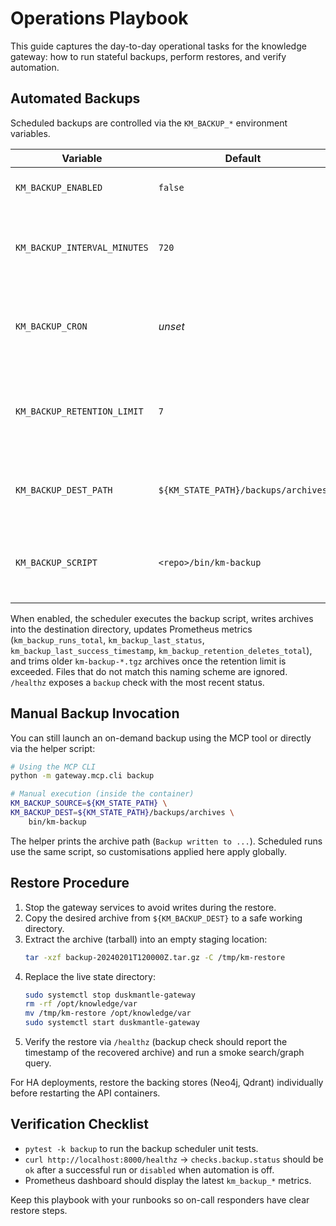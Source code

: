 # Operations Playbook

This guide captures the day-to-day operational tasks for the knowledge gateway: how to run stateful backups, perform restores, and verify automation.

## Automated Backups

Scheduled backups are controlled via the `KM_BACKUP_*` environment variables.

| Variable | Default | Purpose |
|----------|---------|---------|
| `KM_BACKUP_ENABLED` | `false` | Enable scheduled backup jobs. |
| `KM_BACKUP_INTERVAL_MINUTES` | `720` | Interval cadence (in minutes) when a cron expression is not supplied. |
| `KM_BACKUP_CRON` | _unset_ | Cron expression (UTC); takes precedence over the interval. |
| `KM_BACKUP_RETENTION_LIMIT` | `7` | Number of most recent archives preserved under the destination path. |
| `KM_BACKUP_DEST_PATH` | `${KM_STATE_PATH}/backups/archives` | Directory receiving managed backup archives. |
| `KM_BACKUP_SCRIPT` | `<repo>/bin/km-backup` | Override path to the helper script executed by the scheduler/MCP tool. |

When enabled, the scheduler executes the backup script, writes archives into the destination directory, updates Prometheus metrics (`km_backup_runs_total`, `km_backup_last_status`, `km_backup_last_success_timestamp`, `km_backup_retention_deletes_total`), and trims older `km-backup-*.tgz` archives once the retention limit is exceeded. Files that do not match this naming scheme are ignored. `/healthz` exposes a `backup` check with the most recent status.

## Manual Backup Invocation

You can still launch an on-demand backup using the MCP tool or directly via the helper script:

```bash
# Using the MCP CLI
python -m gateway.mcp.cli backup

# Manual execution (inside the container)
KM_BACKUP_SOURCE=${KM_STATE_PATH} \
KM_BACKUP_DEST=${KM_STATE_PATH}/backups/archives \
    bin/km-backup
```

The helper prints the archive path (`Backup written to ...`). Scheduled runs use the same script, so customisations applied here apply globally.

## Restore Procedure

1. Stop the gateway services to avoid writes during the restore.
2. Copy the desired archive from `${KM_BACKUP_DEST}` to a safe working directory.
3. Extract the archive (tarball) into an empty staging location:
   ```bash
   tar -xzf backup-20240201T120000Z.tar.gz -C /tmp/km-restore
   ```
4. Replace the live state directory:
   ```bash
   sudo systemctl stop duskmantle-gateway
   rm -rf /opt/knowledge/var
   mv /tmp/km-restore /opt/knowledge/var
   sudo systemctl start duskmantle-gateway
   ```
5. Verify the restore via `/healthz` (backup check should report the timestamp of the recovered archive) and run a smoke search/graph query.

For HA deployments, restore the backing stores (Neo4j, Qdrant) individually before restarting the API containers.

## Verification Checklist

- `pytest -k backup` to run the backup scheduler unit tests.
- `curl http://localhost:8000/healthz` → `checks.backup.status` should be `ok` after a successful run or `disabled` when automation is off.
- Prometheus dashboard should display the latest `km_backup_*` metrics.

Keep this playbook with your runbooks so on-call responders have clear restore steps.
